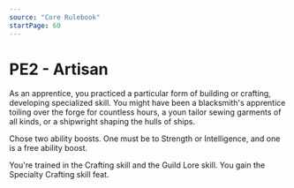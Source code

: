 ```yaml
---
source: "Core Rulebook"
startPage: 60
---
```

# PE2 - Artisan
As an apprentice, you practiced a particular form of building or crafting, developing specialized skill. You might have been a blacksmith's apprentice toiling over the forge for countless hours, a youn tailor sewing garments of all kinds, or a shipwright shaping the hulls of ships.

Chose two ability boosts. One must be to Strength or Intelligence, and one is a free ability boost.

You're trained in the Crafting skill and the Guild Lore skill. You gain the Specialty Crafting skill feat.